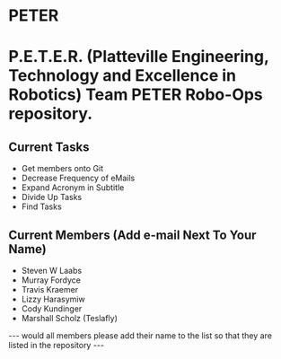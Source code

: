 # PETER
P.E.T.E.R. (Platteville Engineering, Technology and Excellence in Robotics)
Team PETER Robo-Ops repository.
===============================

Current Tasks
-------------
* Get members onto Git
* Decrease Frequency of eMails
* Expand Acronym in Subtitle
* Divide Up Tasks
* Find Tasks

Current Members (Add e-mail Next To Your Name)
----------------------------------------------
* Steven W Laabs
* Murray Fordyce
* Travis Kraemer
* Lizzy Harasymiw
* Cody Kundinger			
* Marshall Scholz (Teslafly)

--- would all members please add their name to the list so that they are listed in the repository ---
